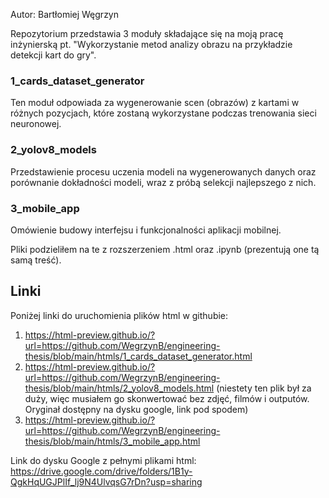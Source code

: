 Autor: Bartłomiej Węgrzyn

Repozytorium przedstawia 3 moduły składające się na moją pracę inżynierską pt. "Wykorzystanie metod analizy obrazu na przykładzie detekcji kart do gry". 

### 1_cards_dataset_generator
Ten moduł odpowiada za wygenerowanie scen (obrazów) z kartami w różnych pozycjach, które zostaną wykorzystane podczas trenowania sieci neuronowej.

### 2_yolov8_models
Przedstawienie procesu uczenia modeli na wygenerowanych danych oraz porównanie dokładności modeli, wraz z próbą selekcji najlepszego z nich.

### 3_mobile_app
Omówienie budowy interfejsu i funkcjonalności aplikacji mobilnej.


Pliki podzieliłem na te z rozszerzeniem .html oraz .ipynb (prezentują one tą samą treść).

## Linki
Poniżej linki do uruchomienia plików html w githubie:
1. https://html-preview.github.io/?url=https://github.com/WegrzynB/engineering-thesis/blob/main/htmls/1_cards_dataset_generator.html
2. https://html-preview.github.io/?url=https://github.com/WegrzynB/engineering-thesis/blob/main/htmls/2_yolov8_models.html (niestety ten plik był za duży, więc musiałem go skonwertować bez zdjęć, filmów i outputów. Oryginał dostępny na dysku google, link pod spodem)
3. https://html-preview.github.io/?url=https://github.com/WegrzynB/engineering-thesis/blob/main/htmls/3_mobile_app.html

Link do dysku Google z pełnymi plikami html: https://drive.google.com/drive/folders/1B1y-QgkHqUGJPlIf_lj9N4UlvqsG7rDn?usp=sharing
